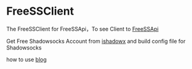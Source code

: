 # FreeSSClient
The FreeSSClient for FreeSSApi，To see Client to [FreeSSApi](https://github.com/flyou/FreeSSApi)

Get Free Shadowsocks Account from [ishadowx](http://ss.ishadowx.com/) and build config file for Shadowsocks

how to use [blog](http://flyou.ren/2017/07/20/%E5%85%B3%E4%BA%8E%E7%A7%91%E5%AD%A6%E4%B8%8A%E7%BD%91%E4%B8%A4%E4%B8%89%E4%BA%8B-%E7%BB%AD/)
